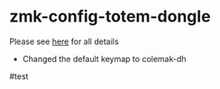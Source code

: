 # zmk-config-totem-dongle

Please see [here](https://github.com/GEIGEIGEIST/zmk-config-totem/tree/master) for all details

- Changed the default keymap to colemak-dh

#test